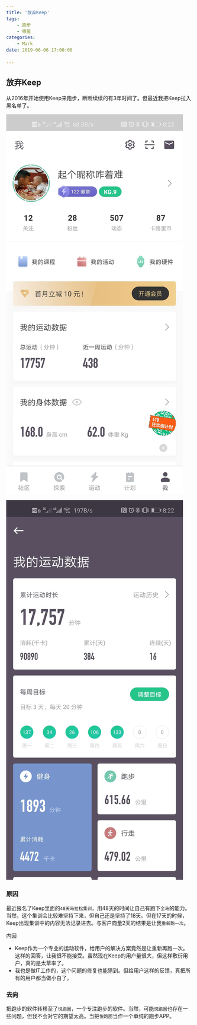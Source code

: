 ```yaml
---
title: '放弃Keep'
tags:
    - 跑步
    - 银屋
categories:
    - Mark
date: 2019-06-06 17:00:00

---
```


## 放弃Keep

从2016年开始使用Keep来跑步，断断续续的有3年时间了。但最近我把Keep拉入黑名单了。

![](/img/Keep/Keep使用.png)

![](/img/Keep/Keep数据.png)

<!--more-->

### 原因

最近报名了Keep里面的`48天马拉松集训`，用48天的时间让自己有跑下`全马`的能力。当然，这个集训会比较难坚持下来，但自己还是坚持了18天。但在17天的时候，Keep出现集训中的内容无法记录进去。与客户商量2天的结果是让我`重新跑一次`。

内因
- Keep作为一个专业的运动软件，给用户的解决方案竟然是让重新再跑一次。这样的回答，让我很不能接受。虽然现在Keep的用户量很大，但这样敷衍用户，真的是太草率了。
- 我也是做IT工作的，这个问题的修复也能猜到。但给用户这样的反馈，真把所有的用户都当做小白了。

### 去向

把跑步的软件转移至了`悦跑圈`，一个专注跑步的软件。当然，可能`悦跑圈`也存在一些问题，但我不会对它的期望太高。当把`悦跑圈`当作一个单纯的跑步APP。